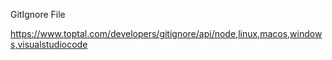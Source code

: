 GitIgnore File

https://www.toptal.com/developers/gitignore/api/node,linux,macos,windows,visualstudiocode
